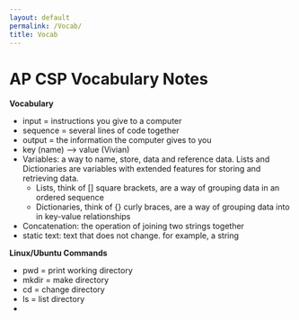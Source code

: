 ```yaml
---
layout: default
permalink: /Vocab/
title: Vocab
---
```


# AP CSP Vocabulary Notes
**Vocabulary** 
<ul> 
    <li>input = instructions you give to a computer</li>
    <li>sequence = several lines of code together</li>
    <li>output = the information the computer gives to you</li>
    <li>key (name) --> value (Vivian)</li>
    <li>Variables: a way to name, store, data and reference data. Lists and Dictionaries are variables with extended features for storing and retrieving data.
        <ul>
            <li>Lists, think of [] square brackets, are a way of grouping data in an ordered sequence</li>
            <li>Dictionaries, think of {} curly braces, are a way of grouping data into in key-value relationships</li>
        </ul>
    </li>
    <li>Concatenation: the operation of joining two strings together </li>
    <li>static text: text that does not change. for example, a string</li>
</ul>

**Linux/Ubuntu Commands** 
<ul>
    <li>pwd = print working directory</li>
    <li>mkdir = make directory</li>
    <li>cd = change directory</li>
    <li>ls = list directory<li>
</ul>

